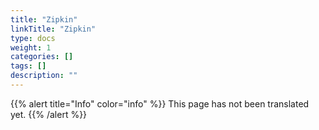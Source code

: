 ```yaml
---
title: "Zipkin"
linkTitle: "Zipkin"
type: docs
weight: 1
categories: []
tags: []
description: ""
---
```


{{% alert title="Info" color="info" %}}
This page has not been translated yet.
{{% /alert %}}
